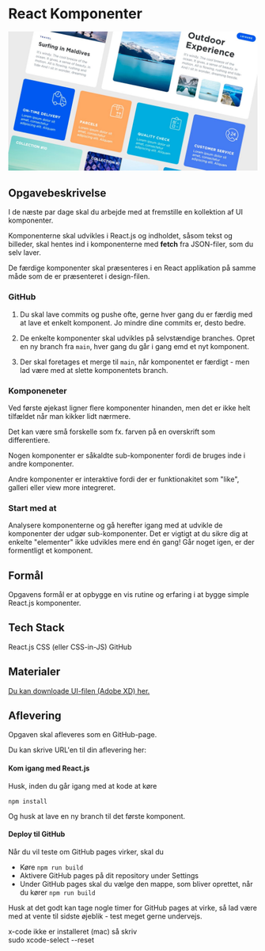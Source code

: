 # React Komponenter
![""](hero.jpeg)

## Opgavebeskrivelse
I de næste par dage skal du arbejde med at fremstille en kollektion af UI komponenter.

Komponenterne skal udvikles i React.js og indholdet, såsom tekst og billeder, skal hentes ind i komponenterne med **fetch** fra JSON-filer, som du selv laver.

De færdige komponenter skal præsenteres i en React applikation på samme måde som de er præsenteret i design-filen.

### GitHub
1. Du skal lave commits og pushe ofte, gerne hver gang du er færdig med at lave et enkelt komponent. Jo mindre dine commits er, desto bedre.

2. De enkelte komponenter skal udvikles på selvstændige branches. Opret en ny branch fra `main`, hver gang du går i gang emd et nyt komponent.

3. Der skal foretages et merge til `main`, når komponentet er færdigt - men lad være med at slette komponentets branch.

### Komponeneter
Ved første øjekast ligner flere komponenter hinanden, men det er ikke helt tilfældet når man kikker lidt nærmere.

Det kan være små forskelle som fx. farven på en overskrift som differentiere. 

Nogen komponenter er såkaldte sub-komponenter fordi de bruges inde i andre komponenter.

Andre komponenter er interaktive fordi der er funktionakitet som "like", galleri eller view more integreret.

### Start med at
Analysere komponenterne og gå herefter igang med at udvikle de komponenter der udgør sub-komponenter. Det er vigtigt at du sikre dig at enkelte "elementer" ikke udvikles mere end én gang! Går noget igen, er der formentligt et komponent.

## Formål
Opgavens formål er at opbygge en vis rutine og erfaring i at bygge simple React.js komponenter.

## Tech Stack
React.js
CSS (eller CSS-in-JS)
GitHub

## Materialer
[Du kan downloade UI-filen (Adobe XD) her.](https://bit.ly/2Xkqsbm)

## Aflevering
Opgaven skal afleveres som en GitHub-page.

Du kan skrive URL'en til din aflevering her:

#### Kom igang med React.js
Husk, inden du går igang med at kode at køre
```
npm install
```

Og husk at lave en ny branch til det første komponent.

#### Deploy til GitHub
Når du vil teste om GitHub pages virker, skal du

* Køre `npm run build`
* Aktivere GitHub pages på dit repository under Settings
* Under GitHub pages skal du vælge den mappe, som bliver oprettet, når du kører `npm run build`

Husk at det godt kan tage nogle timer for GitHub pages at virke, så lad være med at vente til sidste øjeblik - test meget gerne undervejs.


x-code ikke er installeret (mac) så skriv  
sudo xcode-select --reset